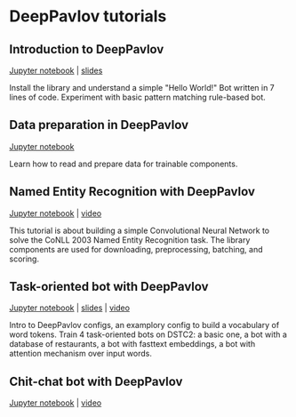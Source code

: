 # DeepPavlov tutorials

## Introduction to DeepPavlov

[Jupyter notebook](00_deeppavlov_intro.ipynb) | [slides](00_deeppavlov_intro.pdf) 

Install the library and understand a simple "Hello World!" Bot written in 7 lines of code. Experiment with basic pattern matching rule-based bot.

## Data preparation in DeepPavlov

[Jupyter notebook](01_deeppavlov_data.ipynb)

Learn how to read and prepare data for trainable components.

## Named Entity Recognition with DeepPavlov

[Jupyter notebook](02_deeppavlov_ner.ipynb) | [video](https://youtu.be/6HlL87PWxXU)

This tutorial is about building a simple Convolutional Neural Network to solve the CoNLL 2003 Named Entity Recognition task. The library components are used for downloading, preprocessing, batching, and scoring.  

## Task-oriented bot with DeepPavlov

[Jupyter notebook](04_deeppavlov_gobot.ipynb) | [slides](04_deeppavlov_gobot.pdf) | [video](https://youtu.be/uvH1zB7qahI)

Intro to DeepPavlov configs, an examplory config to build a vocabulary of word tokens. Train 4 task-oriented bots on DSTC2: a basic one, a bot with a database of restaurants, a bot with fasttext embeddings, a bot with attention mechanism over input words. 

## Chit-chat bot with DeepPavlov

[Jupyter notebook](04_deeppavlov_chitchat.ipynb) | [video](https://youtu.be/G1TkCkoghC8)

